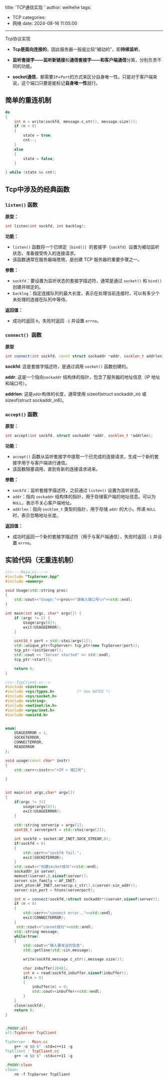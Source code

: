 title: 'TCP通信实现 '
author: weihehe
tags:
  - TCP
categories:
  - 网络
date: 2024-08-16 11:05:00
---
Tcp协议实现
<!--more-->

- **Tcp是面向连接的**，因此服务器一般是比较“被动的”，即**持续监听**。

- **监听套接字——监听新链接**和**通信套接字——和客户端通信**分离，分别负责不同的功能。

- **socket通信**，都需要`IP`+`Port`的方式来区分自身唯一性。只是对于客户端来说，这个端口只要是能标记**自身唯一性**就行。

## 简单的重连机制

```cpp
do
{
    int n = write(sockfd, message.c_str(), message.size());
    if (n < 0)
    {
        state = true;
        cnt--;
    }
    else
    {
        state = false;
    }

} while (state && cnt);
```

## Tcp中涉及的经典函数

### `listen()` 函数

**原型：**
```cpp
int listen(int sockfd, int backlog);
```

**功能：**
- `listen()` 函数将一个已绑定（`bind()`）的套接字（`sockfd`）设置为被动监听状态，准备接受传入的连接请求。
- 该函数通常在服务器端使用，是创建 TCP 服务器的重要步骤之一。

**参数：**
- `sockfd`：要设置为监听状态的套接字描述符，通常是通过 `socket()` 和 `bind()` 创建并绑定的。
- `backlog`：指定连接队列的最大长度，表示在处理当前连接时，可以有多少个未处理的连接在队列中等待。

**返回值：**
- 成功时返回 `0`，失败时返回 `-1` 并设置 `errno`。

### `connect() `函数

**原型**

```cpp
int connect(int sockfd, const struct sockaddr *addr, socklen_t addrlen);
```
**sockfd**: 这是套接字描述符，是通过调用 `socket()` 函数创建的。

**addr**: 这是一个指向`sockaddr` 结构体的指针，包含了服务器的地址信息（IP 地址和端口号）。

**addrlen**: 这是`addr`构体的长度，通常使用 sizeof(struct sockaddr_in) 或 sizeof(struct sockaddr_in6)。

### `accept()` 函数

**原型：**
```cpp
int accept(int sockfd, struct sockaddr *addr, socklen_t *addrlen);
```

**功能：**
- `accept()` 函数从监听套接字中提取一个已完成的连接请求，生成一个新的套接字用于与客户端进行通信。
- 该函数阻塞调用，直到有新的连接请求进来。

**参数：**
- `sockfd`：监听套接字描述符，之前通过 `listen()` 设置为监听状态。
- `addr`：指向 `sockaddr` 结构体的指针，用于存储客户端的地址信息。可以为 `NULL`，表示不关心客户端地址。
- `addrlen`：指向 `socklen_t` 类型的指针，用于存储 `addr` 的大小。传递 `NULL` 时，表示忽略地址长度。

**返回值：**
- 成功时返回一个新的套接字描述符（用于与客户端通信），失败时返回 `-1` 并设置 `errno`。

## 实验代码（无重连机制）

```cpp
//<----Main.cc---->
#include "TcpServer.hpp"
#include <memory>

void Usage(std::string proc)
{
    std::cout<<"Usage:"<<proc<<"请输入端口号\n"<<std::endl;
}

int main(int argc, char* argv[]) {
    if (argc != 2) {
        Usage(argv[0]);
        exit(USAGEERROR);
    }

    uint16_t port = std::stoi(argv[1]);
    std::unique_ptr<TcpServer> tcp_ptr(new TcpServer(port));
    tcp_ptr->initServer();
    std::cout << "Server started" << std::endl;
    tcp_ptr->start();

    return 0;
}

```
```cpp
//<--TcpClient.cc-->
#include <iostream>
#include <sys/types.h>          /* See NOTES */
#include <sys/socket.h>
#include <cstring>
#include <netinet/in.h>
#include <arpa/inet.h>
#include <unistd.h>


enum{
    USAGEERROR = 1,
    SOCKETERROR,
    CONNECTERROR,
    READERROR
};

void usage(const char* instr)
{
    std::cerr<<instr<<"+IP + 端口号";
    
}


int main(int argc,char* argv[])
{
    if(argc != 3){
        usage(argv[0]);
        exit(USAGEERROR);
    }
    
    std::string serverip = argv[1];
    uint16_t serverport = std::stoi(argv[2]);

    int sockfd = socket(AF_INET,SOCK_STREAM,0);
    if(sockfd < 0)
    {
        std::cerr<<"sockfd fail.";
        exit(SOCKETERROR);
    }
    std::cout<<"创建socket成功"<<std::endl;
    sockaddr_in server;
    memset(&server,0,sizeof(server));
    server.sin_family = AF_INET;
    inet_pton(AF_INET,serverip.c_str(),&(server.sin_addr));
    server.sin_port = htons(serverport);

    int n = connect(sockfd,(struct sockaddr*)&server,sizeof(server));
    if (n < 0)
    {
        std::cerr<<"connect error.."<<std::endl;
        exit(CONNECTERROR);
    }
     std::cout<<"connet成功"<<std::endl;
    std::string message;
    while(true)
    {
        std::cout<<"输入要发送的信息";
        std::getline(std::cin,message);

        write(sockfd,message.c_str(),message.size());

        char inbuffer[2048];
        int n = read(sockfd,inbuffer,sizeof(inbuffer));
        if(n > 0)
        {
            inbuffer[n] = 0;
            std::cout<<inbuffer<<std::endl;
        }
    }
    close(sockfd);
    return 0;
}

```

```Makefile

.PHONY:all
all:TcpServer TcpClient

TcpServer : Main.cc
	g++ -o $@ $^ -std=c++11 -g
TcpClient : TcpClient.cc
	g++ -o $@ $^ -std=c++11 -g

.PHONY:clean
clean:
	rm -f TcpServer TcpClient
```